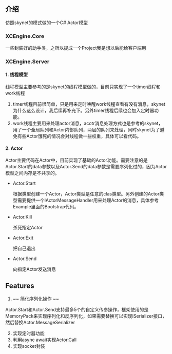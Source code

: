 ## 介绍
仿照skynet的模式做的一个C# Actor模型

### XCEngine.Core

  一些封装好的助手类，之所以提成一个Project我是想以后能给客户端用

### XCEngine.Server
  
#### 1. 线程模型
 
线程模型主要参考的是skynet的线程模型做的，目前只实现了一个timer线程和work线程

1. timer线程目前很简单，只是用来定时唤醒work线程查看有没有消息，skynet为什么这么设计，我后续再补充下。另外timer线程后续也会加入定时器功能。
2. work线程主要用来处理actor消息，acotr消息处理方式也是参考的skynet，用了一个全局队列和Actor内部队列，两层的队列来处理，同时skynet为了避免有些Actor饿死的情况会对线程做一些权重，具体可以看代码。
  
#### 2. Actor

Actor主要代码在Actor中，目前实现了基础的Actor功能。需要注意的是Actor.Start的data参数以及Actor.Send的data参数是需要序列化过的，因为Actor模型之间内存是不共享的。

- Actor.Start

  根据类型创建一个Actor，Actor类型是任意的clas类型。另外创建的Actor类型需要提供一个IActorMessageHandler用来处理Actor的消息，具体参考Example里面的Bootstrap代码。

- Actor.Kill

  杀死指定Actor

- Actor.Exit

  把自己退出

- Actor.Send

  向指定Actor发送消息

## Features
1. ~~ 简化序列化操作 ~~
  
  Actor.Start和Actor.Send支持最多5个的自定义传参操作，框架使用的是MemoryPack来实现序列化和反序列化，如果需要替换可以实现ISerializer接口，然后替换Actor.MessageSerializer

2. 实现定时器功能
3. 利用async await实现Actor.Call
4. 实现socket封装
